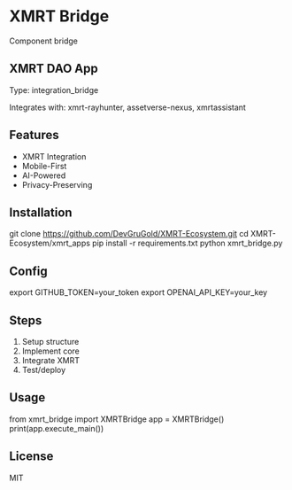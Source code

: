 # XMRT Bridge

Component bridge

## XMRT DAO App

Type: integration_bridge

Integrates with: xmrt-rayhunter, assetverse-nexus, xmrtassistant

## Features
- XMRT Integration
- Mobile-First
- AI-Powered
- Privacy-Preserving

## Installation
git clone https://github.com/DevGruGold/XMRT-Ecosystem.git
cd XMRT-Ecosystem/xmrt_apps
pip install -r requirements.txt
python xmrt_bridge.py

## Config
export GITHUB_TOKEN=your_token
export OPENAI_API_KEY=your_key

## Steps
1. Setup structure
2. Implement core
3. Integrate XMRT
4. Test/deploy

## Usage
from xmrt_bridge import XMRTBridge
app = XMRTBridge()
print(app.execute_main())

## License
MIT
